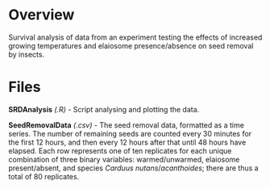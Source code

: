# Overview
Survival analysis of data from an experiment testing the effects of increased growing temperatures and elaiosome presence/absence on seed removal by insects.

# Files

**SRDAnalysis** *(.R)* - Script analysing and plotting the data.

**SeedRemovalData** *(.csv)* - The seed removal data, formatted as a time series. The number of remaining seeds are counted every 30 minutes for the first 12 hours, and then every 12 hours after that until 48 hours have elapsed. Each row represents one of ten replicates for each unique combination of three binary variables: warmed/unwarmed, elaiosome present/absent, and species *Carduus* *nutans*/*acanthoides*; there are thus a total of 80 replicates.
